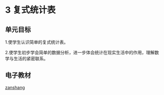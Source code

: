# 3 复式统计表

## 单元目标

1.使学生认识简单的复式统计表。

2.使学生初步学会简单的数据分析，进一步体会统计在现实生活中的作用，理解数学与生活的紧密联系。

## 电子教材

<Ebook grade="xxsx3b" :pages="36" :paged="40" ></Ebook>

[zanshang](../res/zanshang.md ':include')